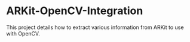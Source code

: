 # ARKit-OpenCV-Integration
This project details how to extract various information from ARKit to use with OpenCV. 
